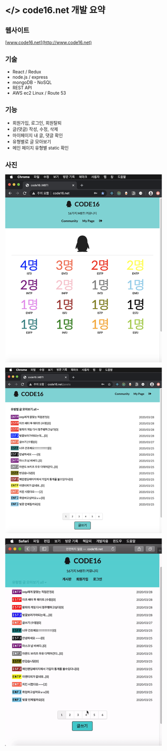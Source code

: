 # </> code16.net 개발 요약

## 웹사이트

[www.code16.net](http://www.code16.net)

## 기술

- React / Redux
- node.js / express
- mongoDB - NoSQL
- REST API
- AWS ec2 Linux / Route 53

## 기능

- 회원가입, 로그인, 회원탈퇴
- 글(댓글) 작성, 수정, 삭제
- 마이페이지 내 글, 댓글 확인
- 유형별로 글 모아보기
- 메인 페이지 유형별 static 확인

## 사진

![images/code16_main.png =330px](images/code16_main.png)

![images/code16_posts.png =330px](images/code16_posts.png)

![images/ezgif.com-video-to-gif.gif =330px](images/ezgif.com-video-to-gif.gif)
